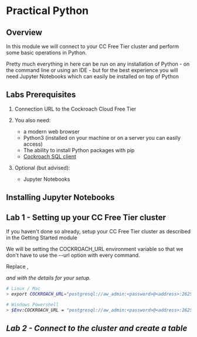 # Practical Python

## Overview

In this module we will connect to your CC Free Tier cluster and perform some basic operations in Python.

Pretty much everything in here can be run on any installation of Python - on the command line or using an IDE - but for the best experience you will need Jupyter Notebooks which can easily be installed on top of Python

## Labs Prerequisites

1. Connection URL to the Cockroach Cloud Free Tier

2. You also need:

    - a modern web browser
    - Python3 (installed on your machine or on a server you can easily access)
    - The ability to install Python packages with pip
    - [Cockroach SQL client](https://www.cockroachlabs.com/docs/stable/install-cockroachdb-linux)

3. Optional (but advised):

    - Jupyter Notebooks

## Installing Jupyter Notebooks



## Lab 1 - Setting up your CC Free Tier cluster

If you haven't done so already, setup your CC Free Tier cluster as described in the Getting Started module

We will be setting the COCKROACH_URL environment variable so that we don't have to use the --url option with every command.

Replace <password>, <address> and <cluster-name> with the details for your setup.

```bash
# Linux / Mac
> export COCKROACH_URL="postgresql://aw_admin:<password>@<address>:26257?sslmode=require&options=--cluster=<cluster-name>"

# Windows Powershell
> $Env:COCKROACH_URL = "postgresql://aw_admin:<password>@<address>:26257?sslmode=require&options=--cluster=<cluster-name>"
```



## Lab 2 - Connect to the cluster and create a table

